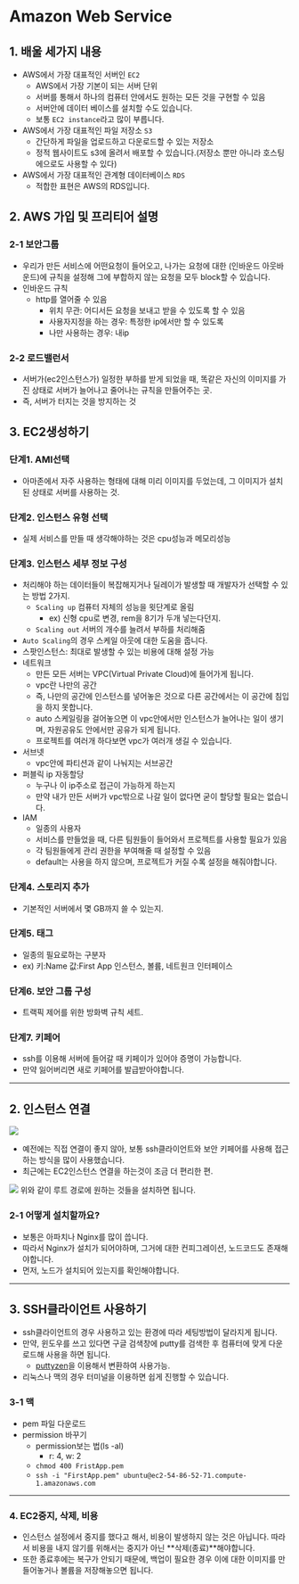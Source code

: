 # Amazon Web Service

## 1. 배울 세가지 내용

- AWS에서 가장 대표적인 서버인 `EC2`
  - AWS에서 가장 기본이 되는 서버 단위
  - 서버를 통해서 하나의 컴퓨터 안에서도 원하는 모든 것을 구현할 수 있음
  - 서버안에 데이터 베이스를 설치할 수도 있습니다.
  - 보통 `EC2 instance`라고 많이 부릅니다.
- AWS에서 가장 대표적인 파일 저장소 `S3`
  - 간단하게 파일을 업로드하고 다운로드할 수 있는 저장소
  - 정적 웹사이트도 s3에 올려서 배포할 수 있습니다.(저장소 뿐만 아니라 호스팅에으로도 사용할 수 있다)
- AWS에서 가장 대표적인 관계형 데이터베이스 `RDS`
  - 적합한 표현은 AWS의 RDS입니다.

## 2. AWS 가입 및 프리티어 설명

### 2-1 보안그룹

- 우리가 만든 서비스에 어떤요청이 들어오고, 나가는 요청에 대한 (인바운드 아웃바운드)에 규칙을 설정해 그에 부합하지 않는 요청을 모두 block할 수 있습니다.
- 인바운드 규칙
  - http를 열어줄 수 있음
    - 위치 무관: 어디서든 요청을 보내고 받을 수 있도록 할 수 있음
    - 사용자지정을 하는 경우: 특정한 ip에서만 할 수 있도록
    - 나만 사용하는 경우: 내ip

### 2-2 로드밸런서

- 서버가(ec2인스턴스가) 일정한 부하를 받게 되었을 때, 똑같은 자신의 이미지를 가진 상태로 서버가 늘어나고 줄어나는 규칙을 만들어주는 곳.
- 즉, 서버가 터지는 것을 방지하는 것

## 3. EC2생성하기

### 단계1. AMI선택

- 아마존에서 자주 사용하는 형태에 대해 미리 이미지를 두었는데, 그 이미지가 설치된 상태로 서버를 사용하는 것.

### 단계2. 인스턴스 유형 선택

- 실제 서비스를 만들 때 생각해야하는 것은 cpu성능과 메모리성능

### 단계3. 인스턴스 세부 정보 구성

- 처리해야 하는 데이터들이 복잡해지거나 딜레이가 발생할 때 개발자가 선택할 수 있는 방법 2가지.
  - `Scaling up` 컴퓨터 자체의 성능을 윗단계로 올림
    - ex) 신형 cpu로 변경, rem을 8기가 두개 넣는다던지.
  - `Scaling out` 서버의 개수를 늘려서 부하를 처리해줌
- `Auto Scaling`의 경우 스케일 아웃에 대한 도움을 줍니다.
- 스팟인스턴스: 최대로 발생할 수 있는 비용에 대해 설정 가능
- 네트워크
  - 만든 모든 서버는 VPC(Virtual Private Cloud)에 들어가게 됩니다.
  - vpc란 나만의 공간
  - 즉, 나만의 공간에 인스턴스를 넣어놓은 것으로 다른 공간에서는 이 공간에 침입을 하지 못합니다.
  - auto 스케일링을 걸어놓으면 이 vpc안에서만 인스턴스가 늘어나는 일이 생기며, 자원공유도 안에서만 공유가 되게 됩니다.
  - 프로젝트를 여러개 하다보면 vpc가 여러개 생길 수 있습니다.
- 서브넷
  - vpc안에 파티션과 같이 나눠지는 서브공간
- 퍼블릭 ip 자동할당
  - 누구나 이 ip주소로 접근이 가능하게 하는지
  - 만약 내가 만든 서버가 vpc밖으로 나갈 일이 없다면 굳이 할당할 필요는 없습니다.
- IAM
  - 일종의 사용자
  - 서비스를 만들었을 때, 다른 팀원들이 들어와서 프로젝트를 사용할 필요가 있음
  - 각 팀원들에게 관리 권한을 부여해줄 때 설정할 수 있음
  - default는 사용을 하지 않으며, 프로젝트가 커질 수록 설정을 해줘야합니다.

### 단계4. 스토리지 추가

- 기본적인 서버에서 몇 GB까지 쓸 수 있는지.

### 단계5. 태그

- 일종의 필요로하는 구분자
- ex) 키:Name 값:First App 인스턴스, 볼륨, 네트원크 인터페이스

### 단계6. 보안 그룹 구성

- 트랙픽 제어를 위한 방화벽 규칙 세트.

### 단계7. 키페어

- ssh를 이용해 서버에 들어갈 때 키페이가 있어야 증명이 가능합니다.
- 만약 잃어버리면 새로 키페어를 발급받아야합니다.

---

## 2. 인스턴스 연결

![](https://velog.velcdn.com/images/0seo8/post/b1c8fe6d-6f74-497b-9dcf-0898d6345e60/image.png)

- 예전에는 직접 연결이 좋지 않아, 보통 ssh클라이언트와 보안 키페어를 사용해 접근하는 방식을 많이 사용했습니다.
- 최근에는 EC2인스턴스 연결을 하는것이 조금 더 편리한 편.

![](https://velog.velcdn.com/images/0seo8/post/b1c8fe6d-6f74-497b-9dcf-0898d6345e60/image.png)
위와 같이 루트 경로에 원하는 것들을 설치하면 됩니다.

### 2-1 어떻게 설치할까요?

- 보통은 아파치나 Nginx를 많이 씁니다.
- 따라서 Nginx가 설치가 되어야하며, 그거에 대한 컨피그레이션, 노드코드도 존재해야합니다.
- 먼저, 노드가 설치되어 있는지를 확인해야합니다.

---

## 3. SSH클라이언트 사용하기

- ssh클라이언트의 경우 사용하고 있는 환경에 따라 세팅방법이 달라지게 됩니다.
- 만약, 윈도우를 쓰고 있다면 구글 검색창에 putty를 검색한 후 컴퓨터에 맞게 다운로드해 사용을 하면 됩니다.
  - [puttyzen](!https://puttygen.tech/)을 이용해서 변환하여 사용가능.
- 리눅스나 맥의 경우 터미널을 이용하면 쉽게 진행할 수 있습니다.

### 3-1 맥

- pem 파일 다운로드
- permission 바꾸기
  - permission보는 법(ls -al)
    - r: 4, w: 2
  - `chmod 400 FristApp.pem`
  - `ssh -i "FirstApp.pem" ubuntu@ec2-54-86-52-71.compute-1.amazonaws.com`

---

### 4. EC2중지, 삭제, 비용

- 인스턴스 설정에서 중지를 했다고 해서, 비용이 발생하지 않는 것은 아닙니다. 따라서 비용을 내지 않기를 위해서는 중지가 아닌 **삭제(종료)**해야합니다.
- 또한 종료후에는 복구가 안되기 때문에, 백업이 필요한 경우 이에 대한 이미지를 만들어놓거나 볼륨을 저장해놓으면 됩니다.
